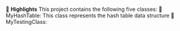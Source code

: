 🌟 **Highlights**
This project contains the following five classes:
🚀 MyHashTable: This class represents the hash table data structure
🚀 MyTestingClass: 

